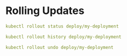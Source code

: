 # Rolling Updates

```yaml
kubectl rollout status deploy/my-deployment
```
```yaml
kubectl rollout history deploy/my-deployment
```
```yaml
kubectl rollout undo deploy/my-deployment
```